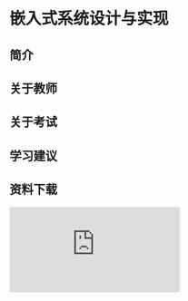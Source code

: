 
# 嵌入式系统设计与实现

## 简介

## 关于教师

## 关于考试

## 学习建议

## 资料下载

![](https://gh.hitcs.cc/https://raw.githubusercontent.com/HIT-OpenCS/CS_Courses/main/计算机科学与技术/嵌入式系统设计与实现/file.md ":include")
